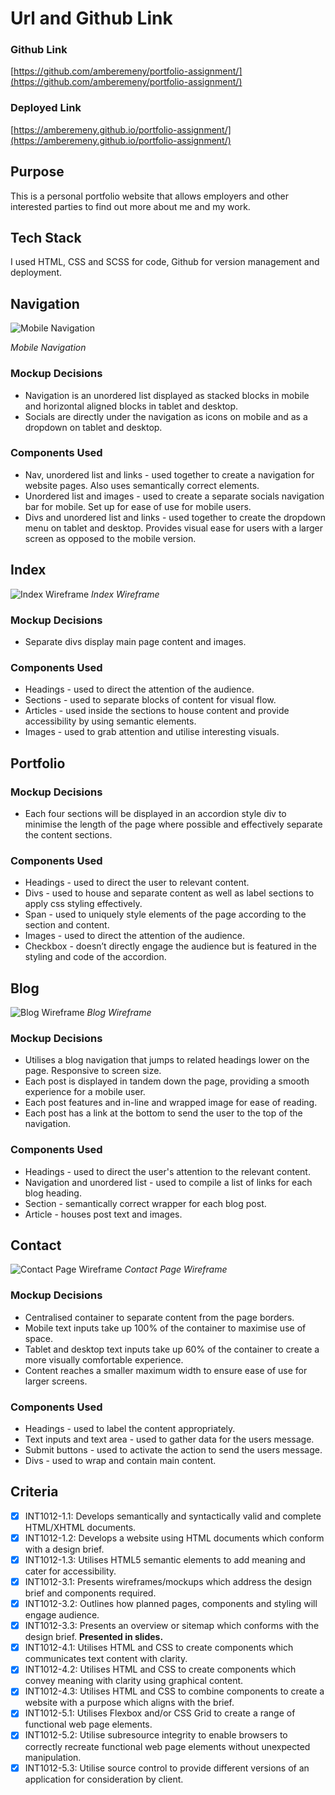 # Url and Github Link
### Github Link
[https://github.com/amberemeny/portfolio-assignment/](https://github.com/amberemeny/portfolio-assignment/)
### Deployed Link
[https://amberemeny.github.io/portfolio-assignment/](https://amberemeny.github.io/portfolio-assignment/)

## Purpose 
This is a personal portfolio website that allows employers and other interested parties to find out more about me and my work.

## Tech Stack
I used HTML, CSS and SCSS for code, Github for version management and deployment.

## Navigation
![Mobile Navigation](https://github.com/amberemeny/portfolio-assignment/blob/master/presentation/narrow-nav.png?raw=true)

*Mobile Navigation*
### Mockup Decisions
-   Navigation is an unordered list displayed as stacked blocks in mobile and horizontal aligned blocks in tablet and desktop.    
-   Socials are directly under the navigation as icons on mobile and as a dropdown on tablet and desktop.
    
### Components Used
-   Nav, unordered list and links - used together to create a navigation for website pages. Also uses semantically correct elements.    
-   Unordered list and images - used to create a separate socials navigation bar for mobile. Set up for ease of use for mobile users.    
-   Divs and unordered list and links - used together to create the dropdown menu on tablet and desktop. Provides visual ease for users with a larger screen as opposed to the mobile version. 

## Index
![Index Wireframe](https://github.com/amberemeny/portfolio-assignment/blob/master/wireframes/Index%20Wireframe.png?raw=true)
*Index Wireframe*
### Mockup Decisions
-   Separate divs display main page content and images.

### Components Used
-   Headings - used to direct the attention of the audience.    
-   Sections - used to separate blocks of content for visual flow.    
-   Articles - used inside the sections to house content and provide accessibility by using semantic elements.    
-   Images - used to grab attention and utilise interesting visuals.
    
## Portfolio
### Mockup Decisions
-   Each four sections will be displayed in an accordion style div to minimise the length of the page where possible and effectively separate the content sections.
    
### Components Used
-   Headings - used to direct the user to relevant content.    
-   Divs - used to house and separate content as well as label sections to apply css styling effectively.    
-   Span - used to uniquely style elements of the page according to the section and content.    
-   Images - used to direct the attention of the audience.    
-   Checkbox - doesn’t directly engage the audience but is featured in the styling and code of the accordion.

## Blog
![Blog Wireframe](https://github.com/amberemeny/portfolio-assignment/blob/master/wireframes/Blog%20Wireframe.png?raw=true)
*Blog Wireframe*
### Mockup Decisions
-   Utilises a blog navigation that jumps to related headings lower on the page. Responsive to screen size.    
-   Each post is displayed in tandem down the page, providing a smooth experience for a mobile user.    
-   Each post features and in-line and wrapped image for ease of reading.    
-   Each post has a link at the bottom to send the user to the top of the navigation.
    
### Components Used
-   Headings - used to direct the user's attention to the relevant content.    
-   Navigation and unordered list - used to compile a list of links for each blog heading.    
-   Section - semantically correct wrapper for each blog post.    
-   Article - houses post text and images.

## Contact
![Contact Page Wireframe](https://github.com/amberemeny/portfolio-assignment/blob/master/wireframes/Contact%20Wireframe.png?raw=true)
*Contact Page Wireframe*
### Mockup Decisions
-   Centralised container to separate content from the page borders.    
-   Mobile text inputs take up 100% of the container to maximise use of space.    
-   Tablet and desktop text inputs take up 60% of the container to create a more visually comfortable experience.    
-   Content reaches a smaller maximum width to ensure ease of use for larger screens.
    
### Components Used
-   Headings - used to label the content appropriately.    
-   Text inputs and text area - used to gather data for the users message. 
-   Submit buttons - used to activate the action to send the users message.    
-   Divs - used to wrap and contain main content.

## Criteria
- [X] INT1012-1.1: Develops semantically and syntactically valid and complete HTML/XHTML documents.
- [X] INT1012-1.2: Develops a website using HTML documents which conform with a design brief.
- [X] INT1012-1.3: Utilises HTML5 semantic elements to add meaning and cater for accessibility.
- [X] INT1012-3.1: Presents wireframes/mockups which address the design brief and components required.
- [X] INT1012-3.2: Outlines how planned pages, components and styling will engage audience.
- [X] INT1012-3.3: Presents an overview or sitemap which conforms with the design brief. **Presented in slides.**
- [X] INT1012-4.1: Utilises HTML and CSS to create components which communicates text content with clarity.
- [X] INT1012-4.2: Utilises HTML and CSS to create components which convey meaning with clarity using graphical content.
- [X] INT1012-4.3: Utilises HTML and CSS to combine components to create a website with a purpose which aligns with the brief.
- [X] INT1012-5.1: Utilises Flexbox and/or CSS Grid to create a range of functional web page elements.
- [X] INT1012-5.2: Utilise subresource integrity to enable browsers to correctly recreate functional web page elements without unexpected manipulation.
- [X] INT1012-5.3: Utilise source control to provide different versions of an application for consideration by client.
